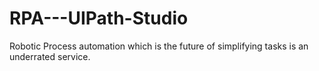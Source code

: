 # RPA---UIPath-Studio
Robotic Process automation which is the future of simplifying tasks is an underrated service.
